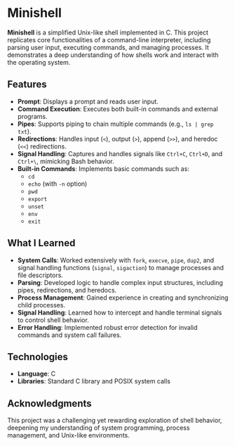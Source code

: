 # Minishell  

**Minishell** is a simplified Unix-like shell implemented in C. This project replicates core functionalities of a command-line interpreter, including parsing user input, executing commands, and managing processes. It demonstrates a deep understanding of how shells work and interact with the operating system.  

## Features  
- **Prompt**: Displays a prompt and reads user input.  
- **Command Execution**: Executes both built-in commands and external programs.  
- **Pipes**: Supports piping to chain multiple commands (e.g., `ls | grep txt`).  
- **Redirections**: Handles input (`<`), output (`>`), append (`>>`), and heredoc (`<<`) redirections.  
- **Signal Handling**: Captures and handles signals like `Ctrl+C`, `Ctrl+D`, and `Ctrl+\`, mimicking Bash behavior.  
- **Built-in Commands**: Implements basic commands such as:  
  - `cd`  
  - `echo` (with `-n` option)  
  - `pwd`  
  - `export`  
  - `unset`  
  - `env`  
  - `exit`  

## What I Learned  
- **System Calls**: Worked extensively with `fork`, `execve`, `pipe`, `dup2`, and signal handling functions (`signal`, `sigaction`) to manage processes and file descriptors.  
- **Parsing**: Developed logic to handle complex input structures, including pipes, redirections, and heredocs.  
- **Process Management**: Gained experience in creating and synchronizing child processes.  
- **Signal Handling**: Learned how to intercept and handle terminal signals to control shell behavior.  
- **Error Handling**: Implemented robust error detection for invalid commands and system call failures.  

## Technologies  
- **Language**: C  
- **Libraries**: Standard C library and POSIX system calls  

## Acknowledgments  
This project was a challenging yet rewarding exploration of shell behavior, deepening my understanding of system programming, process management, and Unix-like environments.  
